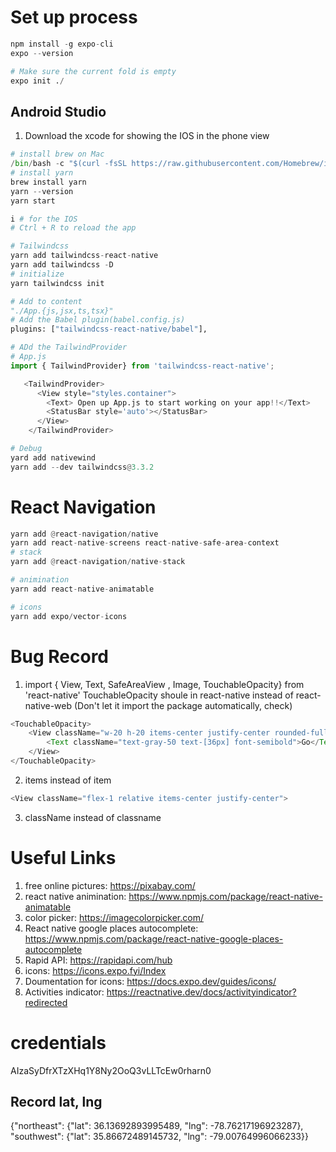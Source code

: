 # Set up process
```python
npm install -g expo-cli
expo --version

# Make sure the current fold is empty
expo init ./
```
## Android Studio 
1. Download the xcode for showing the IOS in the phone view
```python
# install brew on Mac
/bin/bash -c "$(curl -fsSL https://raw.githubusercontent.com/Homebrew/install/HEAD/install.sh)"
# install yarn
brew install yarn
yarn --version
yarn start

i # for the IOS 
# Ctrl + R to reload the app

# Tailwindcss
yarn add tailwindcss-react-native
yarn add tailwindcss -D
# initialize
yarn tailwindcss init

# Add to content
"./App.{js,jsx,ts,tsx}"
# Add the Babel plugin(babel.config.js)
plugins: ["tailwindcss-react-native/babel"],

# ADd the TailwindProvider
# App.js
import { TailwindProvider} from 'tailwindcss-react-native';

   <TailwindProvider>
      <View style="styles.container">
        <Text> Open up App.js to start working on your app!!</Text>
        <StatusBar style='auto'></StatusBar>
      </View>
    </TailwindProvider>

# Debug
yard add nativewind
yarn add --dev tailwindcss@3.3.2
```
# React Navigation
```python
yarn add @react-navigation/native
yarn add react-native-screens react-native-safe-area-context
# stack
yarn add @react-navigation/native-stack

# animination 
yarn add react-native-animatable

# icons
yarn add expo/vector-icons
```


# Bug Record
1. import { View, Text, SafeAreaView , Image, TouchableOpacity} from 'react-native'
TouchableOpacity shoule in react-native instead of react-native-web (Don't let it import the package automatically, check)
```javascript
<TouchableOpacity>
    <View className="w-20 h-20 items-center justify-center rounded-full bg-[#D7B16D]">
        <Text className="text-gray-50 text-[36px] font-semibold">Go</Text>
    </View>
</TouchableOpacity>

```
2. items instead of item
```javascript
<View className="flex-1 relative items-center justify-center">
```
3. className instead of classname

# Useful Links
1. free online pictures: https://pixabay.com/
2. react native animination: https://www.npmjs.com/package/react-native-animatable 
3. color picker: https://imagecolorpicker.com/
4. React native google places autocomplete: https://www.npmjs.com/package/react-native-google-places-autocomplete 
5. Rapid API: https://rapidapi.com/hub 
6. icons: https://icons.expo.fyi/Index 
7. Doumentation for icons: https://docs.expo.dev/guides/icons/
8. Activities indicator: https://reactnative.dev/docs/activityindicator?redirected 


# credentials
AIzaSyDfrXTzXHq1Y8Ny2OoQ3vLLTcEw0rharn0

## Record lat, lng
{"northeast": {"lat": 36.13692893995489, "lng": -78.76217196923287}, 
"southwest": {"lat": 35.86672489145732, "lng": -79.00764996066233}}